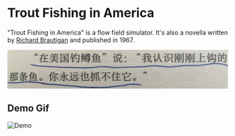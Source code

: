 # Trout Fishing in America

"Trout Fishing in America" is a flow field simulator. It's also a novella written by [Richard Brautigan](https://en.wikipedia.org/wiki/Richard_Brautigan) and published in 1967.

![Fish](https://github.com/whichxjy/Trout-Fishing-in-America/blob/master/doc/fish.jpg)

## Demo Gif

![Demo](https://github.com/whichxjy/Trout-Fishing-in-America/blob/master/doc/demo.gif)
